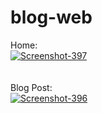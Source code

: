 # blog-web
Home: <br>
 <a href="https://ibb.co/z7x0kWK"><img src="https://i.ibb.co/QCQ157s/Screenshot-397.png" alt="Screenshot-397" border="0"></a>
 <br><br><br> Blog Post: <br>
 <a href="https://ibb.co/7XLy9LY"><img src="https://i.ibb.co/473NQ3m/Screenshot-396.png" alt="Screenshot-396" border="0"></a>
